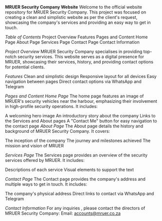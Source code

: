**MRUER Security Company Website**
Welcome to the official website repository for MRUER Security Company. This project was focused on creating a clean and simplistic website as per the client's request, showcasing the company's services and providing an easy way to get in touch.

*Table of Contents*
Project Overview
Features
Pages and Content
Home Page
About Page
Services Page
Contact Page
Contact Information

*Project Overview*
MRUER Security Company specialises in providing top-notch security services. This website serves as a digital presence for MRUER, showcasing their services, history, and providing contact options for potential clients.

*Features*
Clean and simplistic design
Responsive layout for all devices
Easy navigation between pages
Direct contact options via WhatsApp and Telegram

*Pages and Content*
*Home Page*
The home page features an image of MRUER's security vehicles near the harbour, emphasizing their involvement in high-profile security operations. It includes:

A welcoming hero image
An introductory story about the company
Links to the Services and About pages
A "Contact Me" button for easy navigation to the contact page
*About Page*
The About page details the history and background of MRUER Security Company. It covers:

The inception of the company
The journey and milestones achieved
The mission and vision of MRUER

*Services Page*
The Services page provides an overview of the security services offered by MRUER. It includes:

Descriptions of each service
Visual elements to support the text

*Contact Page*
The Contact page provides the company's address and multiple ways to get in touch. It includes:

The company's physical address
Direct links to contact via WhatsApp and Telegram

*Contact Information*
For any inquiries , please contact the directors of MRUER Security Company:
Email: accounts@mruer.co.za

